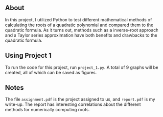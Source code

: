 ## About
In this project, I utilized Python to test different mathematical methods of calculating the roots of a quadratic polynomial and compared them to the quadratic formula. As it turns out, methods such as a inverse-root approach and a Taylor series approximation have both benefits and drawbacks to the quadratic formula.

## Using Project 1
To run the code for this project, run `project_1.py`. A total of 9 graphs will be created, all of which can be saved as figures.

## Notes
The file `assignment.pdf` is the project assigned to us, and `report.pdf` is my write-up. The report has interesting correlations about the different methods for numerically computing roots.
